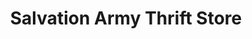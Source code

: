 ---
title: "Salvation Army Thrift Store"
url: /chesapeake/salvation-army-thrift-store/
shop: charity
---